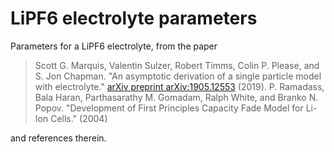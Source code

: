 # LiPF6 electrolyte parameters

Parameters for a LiPF6 electrolyte, from the paper

> Scott G. Marquis, Valentin Sulzer, Robert Timms, Colin P. Please, and S. Jon Chapman. "An asymptotic derivation of a single particle model with electrolyte." [arXiv preprint arXiv:1905.12553](https://arxiv.org/abs/1905.12553) (2019).
> P. Ramadass, Bala Haran, Parthasarathy M. Gomadam, Ralph White, and Branko N. Popov.
"Development of First Principles Capacity Fade Model for Li-Ion Cells." (2004)

and references therein.
